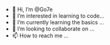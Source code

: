 - 👋 Hi, I’m @Go7e
- 👀 I’m interested in learning to code...
- 🌱 I’m currently learning the basics ...
- 💞️ I’m looking to collaborate on ...
- 📫 How to reach me ...

<!---
Go7e/Go7e is a ✨ special ✨ repository because its `README.md` (this file) appears on your GitHub profile.
You can click the Preview link to take a look at your changes.
--->
